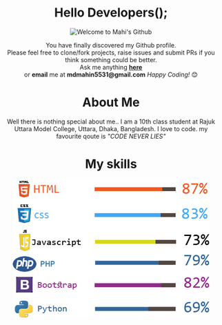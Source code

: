 <!-- ### Hi there 👋 -->

<div align="center">
<h1>Hello Developers();</h1>
<img src="welcome2.gif" alt="Welcome to Mahi's Github" width="300">
</div>

<div align="center">
    <p> You have finally discovered my Github profile. <br>
    Please feel free to clone/fork projects, raise issues and submit PRs if you think something could be better. <br>
    Ask me anything <a href="https://github.com/mahi736/mahi736/issues/new"><b>here</b></a><br>
    or <b>email</b> me at <b>mdmahin5531@gmail.com</b>
    <i>Happy Coding!</i> 😊</p>
</div>

<div align="center">
    <h1>About Me</h1>
    <p>Well there is nothing special about me.. I am a 10th class student at Rajuk Uttara Model College, Uttara, Dhaka, Bangladesh. I love to code. my favourite qoute is <i>"CODE NEVER LIES"</i> </p>
</div>
<div align="center">
    <h1>My skills</h1>
    <img src="skills2.png" alt="Mahi's skills">
</div>


<!-- - 🔭 I’m currently working on ...
- 🌱 I’m currently learning ...
- 👯 I’m looking to collaborate on ...
- 🤔 I’m looking for help with ...
- 💬 Ask me about ...
- 📫 How to reach me: ...
- 😄 Pronouns: ...
- ⚡ Fun fact: ... -->

